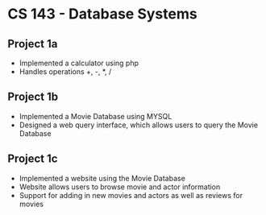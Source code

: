 CS 143 - Database Systems
==================================

Project 1a
----------
<ul>
	<li>Implemented a calculator using php</li>
	<li>Handles operations +, -, *, /</li>
</ul>

Project 1b
----------
<ul>
	<li>Implemented a Movie Database using MYSQL</li>
	<li>Designed a web query interface, which allows users to query the Movie Database</li>
</ul>

Project 1c
----------
<ul>
	<li>Implemented a website using the Movie Database</li>
	<li>Website allows users to browse movie and actor information</li>
	<li>Support for adding in new movies and actors as well as reviews for movies</li>
</ul>
